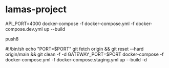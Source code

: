 # lamas-project

API_PORT=4000 docker-compose -f docker-compose.yml -f docker-compose.dev.yml up --build

push8

#!/bin/sh
echo "PORT=$PORT"
git fetch origin && git reset --hard origin/main && git clean -f -d
GATEWAY_PORT=$PORT docker-compose -f docker-compose.yml -f docker-compose.staging.yml up --build -d
